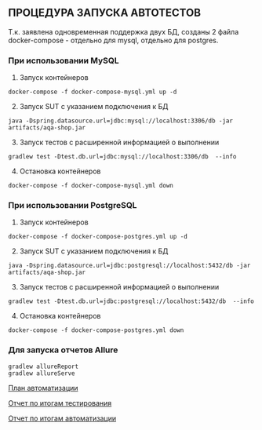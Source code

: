## ПРОЦЕДУРА ЗАПУСКА АВТОТЕСТОВ
Т.к. заявлена одновременная поддержка двух БД, созданы 2 файла docker-compose - отдельно для mysql, отдельно для postgres.  
### При использовании MySQL

1. Запуск контейнеров
```
docker-compose -f docker-compose-mysql.yml up -d 
```

2. Запуск SUT с указанием подключения к БД
```
java -Dspring.datasource.url=jdbc:mysql://localhost:3306/db -jar artifacts/aqa-shop.jar
```
3. Запуск тестов с расширенной информацией о выполнении
```
gradlew test -Dtest.db.url=jdbc:mysql://localhost:3306/db  --info
```
4. Остановка контейнеров
```
docker-compose -f docker-compose-mysql.yml down
```


### При использовании PostgreSQL
1. Запуск контейнеров
```
docker-compose -f docker-compose-postgres.yml up -d
```

2. Запуск SUT с указанием подключения к БД
```
java -Dspring.datasource.url=jdbc:postgresql://localhost:5432/db -jar artifacts/aqa-shop.jar
```
3. Запуск тестов с расширенной информацией о выполнении
```
gradlew test -Dtest.db.url=jdbc:postgresql://localhost:5432/db  --info
```
4. Остановка контейнеров
```
docker-compose -f docker-compose-postgres.yml down
```

### Для запуска отчетов Allure
```
gradlew allureReport
gradlew allureServe
```


[План автоматизации](https://github.com/Berengalina/diplom/blob/master/Plan.md)

[Отчет по итогам тестирования](https://github.com/Berengalina/diplom/blob/master/Report.md)

[Отчет по итогам автоматизации](https://github.com/Berengalina/diplom/blob/master/Summary.md) 